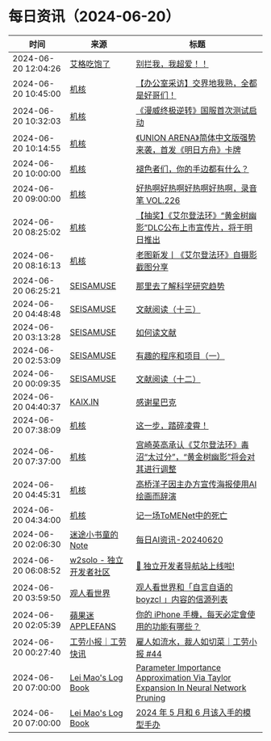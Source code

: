 ﻿# 每日资讯（2024-06-20）

|时间|来源|标题|
|---|---|---|
|2024-06-20 12:04:26|[艾格吃饱了](https://feedpress.me/wx-aigechibaole)|[别拦我，我超爱！！](http://mp.weixin.qq.com/s?__biz=MjM5NTYxODQyMA%3D%3D&mid=2653455013&idx=1&sn=728edf84e74aac1b2ea2baee35fc6c8c)|
|2024-06-20 10:45:00|[机核](https://www.gcores.com/rss)|[【办公室采访】交界地我熟，全都是好哥们！](https://www.gcores.com/articles/183863)|
|2024-06-20 10:32:03|[机核](https://www.gcores.com/rss)|[《漫威终极逆转》国服首次测试启动](https://www.gcores.com/articles/183865)|
|2024-06-20 10:14:55|[机核](https://www.gcores.com/rss)|[《UNION ARENA》简体中文版强势来袭，首发《明日方舟》卡牌](https://www.gcores.com/articles/183864)|
|2024-06-20 10:00:00|[机核](https://www.gcores.com/rss)|[褪色者们，你的手边都有什么？](https://www.gcores.com/articles/183805)|
|2024-06-20 09:00:00|[机核](https://www.gcores.com/rss)|[好热啊好热啊好热啊好热啊，录音笔 VOL.226](https://www.gcores.com/radios/183860)|
|2024-06-20 08:25:02|[机核](https://www.gcores.com/rss)|[【抽奖】《艾尔登法环》“黄金树幽影”DLC公布上市宣传片，将于明日推出](https://www.gcores.com/articles/183856)|
|2024-06-20 08:16:13|[机核](https://www.gcores.com/rss)|[老图新发丨《艾尔登法环》自摄影截图分享](https://www.gcores.com/articles/183855)|
|2024-06-20 06:25:21|[SEISAMUSE](https://www.seis-jun.xyz/atom.xml)|[那里去了解科学研究趋势](http://www.seis-jun.xyz/science-blogs)|
|2024-06-20 04:48:48|[SEISAMUSE](https://www.seis-jun.xyz/atom.xml)|[文献阅读（十三）](http://www.seis-jun.xyz/paper-reading-13)|
|2024-06-20 03:13:28|[SEISAMUSE](https://www.seis-jun.xyz/atom.xml)|[如何读文献](http://www.seis-jun.xyz/how-to-read-paper)|
|2024-06-20 02:53:09|[SEISAMUSE](https://www.seis-jun.xyz/atom.xml)|[有趣的程序和项目（一）](http://www.seis-jun.xyz/code-and-project1)|
|2024-06-20 00:09:35|[SEISAMUSE](https://www.seis-jun.xyz/atom.xml)|[文献阅读（十二）](http://www.seis-jun.xyz/paper-reading-12)|
|2024-06-20 04:40:37|[KAIX.IN](https://kaix.in/feed/)|[感谢星巴克](https://kaix.in/2024/0620-starbucks/)|
|2024-06-20 07:38:09|[机核](https://www.gcores.com/rss)|[这一步，踏碎凌霄！](https://www.gcores.com/articles/183850)|
|2024-06-20 07:37:00|[机核](https://www.gcores.com/rss)|[宫崎英高承认《艾尔登法环》毒沼“太过分”，“黄金树幽影”将会对其进行调整](https://www.gcores.com/articles/183577)|
|2024-06-20 04:45:31|[机核](https://www.gcores.com/rss)|[高桥洋子因主办方宣传海报使用AI绘画而辞演](https://www.gcores.com/articles/183844)|
|2024-06-20 04:34:00|[机核](https://www.gcores.com/rss)|[记一场ToMENet中的死亡](https://www.gcores.com/articles/183757)|
|2024-06-20 02:06:30|[迷途小书童的Note](https://xugaoxiang.com/feed)|[每日AI资讯-20240620](https://xugaoxiang.com/2024/06/20/ai-daily-20240620/)|
|2024-06-20 06:08:52|[w2solo - 独立开发者社区](https://w2solo.com/topics/feed)|[🎉 独立开发者导航站上线啦!](https://w2solo.com/topics/4703)|
|2024-06-20 03:59:50|[观人看世界](https://feedpress.me/wx-iwatch1024)|[观人看世界和「自言自语的 boyzcl 」内容的信源列表](http://mp.weixin.qq.com/s?__biz=MzI5NDI2NTAxMA%3D%3D&mid=2247489558&idx=1&sn=0a0abc267989729d999012850edad5ea)|
|2024-06-20 02:05:39|[蘋果迷 APPLEFANS](https://applefans.today/feed/)|[你的 iPhone 手機，每天必定會使用的功能有哪些？](https://applefans.today/2024-06-iphone-daily-use-features/)|
|2024-06-20 00:27:40|[工劳小报｜工劳快讯](https://newsletter.laborinfocn.com/rss)|[雇人如流水，裁人如切菜｜工劳小报 #44](https://feed.laborinfocn6.com/issue44/)|
|2024-06-20 07:00:00|[Lei Mao's Log Book](https://leimao.github.io/atom.xml)|[Parameter Importance Approximation Via Taylor Expansion In Neural Network Pruning](https://leimao.github.io/blog/Parameter-Importance-Approximation-Via-Taylor-Expansion-In-Neural-Network-Pruning/)|
|2024-06-20 07:00:00|[Lei Mao's Log Book](https://leimao.github.io/atom.xml)|[2024 年 5 月和 6 月该入手的模型手办](https://leimao.github.io/essay/2024%E5%B9%B45%E6%9C%88%E5%92%8C6%E6%9C%88%E8%AF%A5%E5%85%A5%E6%89%8B%E7%9A%84%E6%A8%A1%E5%9E%8B%E6%89%8B%E5%8A%9E/)|
